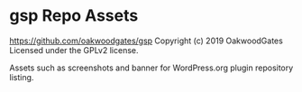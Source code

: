 # gsp Repo Assets #
https://github.com/oakwoodgates/gsp
Copyright (c) 2019 OakwoodGates
Licensed under the GPLv2 license.

Assets such as screenshots and banner for WordPress.org plugin repository listing.